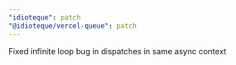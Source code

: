 ```yaml
---
"idioteque": patch
"@idioteque/vercel-queue": patch
---
```


Fixed infinite loop bug in dispatches in same async context
